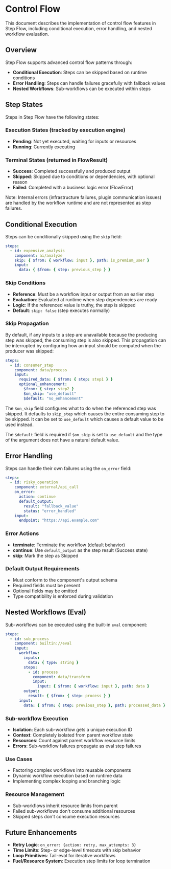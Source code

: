 # Control Flow

This document describes the implementation of control flow features in Step Flow, including conditional execution, error handling, and nested workflow evaluation.

## Overview

Step Flow supports advanced control flow patterns through:
- **Conditional Execution**: Steps can be skipped based on runtime conditions
- **Error Handling**: Steps can handle failures gracefully with fallback values
- **Nested Workflows**: Sub-workflows can be executed within steps

## Step States

Steps in Step Flow have the following states:

### Execution States (tracked by execution engine)
- **Pending**: Not yet executed, waiting for inputs or resources
- **Running**: Currently executing

### Terminal States (returned in FlowResult)
- **Success**: Completed successfully and produced output
- **Skipped**: Skipped due to conditions or dependencies, with optional reason
- **Failed**: Completed with a business logic error (FlowError)

Note: Internal errors (infrastructure failures, plugin communication issues) are handled by the workflow runtime and are not represented as step failures.

## Conditional Execution

Steps can be conditionally skipped using the `skip` field:

```yaml
steps:
  - id: expensive_analysis
    component: ai/analyze
    skip: { $from: { workflow: input }, path: is_premium_user }
    input:
      data: { $from: { step: previous_step } }
```

### Skip Conditions
- **Reference**: Must be a workflow input or output from an earlier step
- **Evaluation**: Evaluated at runtime when step dependencies are ready
- **Logic**: If the referenced value is truthy, the step is skipped
- **Default**: `skip: false` (step executes normally)

### Skip Propagation

By default, if any inputs to a step are unavailable because the producing step was skipped, the consuming step is also skipped.
This propagation can be interrupted by configuring how an input should be computed when the producer was skipped:

```yaml
steps:
  - id: consumer_step
    component: data/process
    input:
      required_data: { $from: { step: step1 } }
      optional_enhancement:
        $from: { step: step2 }
        $on_skip: "use_default"
        $default: "no_enhancement"
```

The `$on_skip` field configures what to do when the referenced step was skipped.
It defaults to `skip_step` which causes the entire consuming step to be skipped.
It can be set to `use_default` which causes a default value to be used instead.

The `$default` field is required if `$on_skip` is set to `use_default` and the type of the argument does not have a natural default value.

## Error Handling

Steps can handle their own failures using the `on_error` field:

```yaml
steps:
  - id: risky_operation
    component: external/api_call
    on_error:
      action: continue
      default_output:
        result: "fallback_value"
        status: "error_handled"
    input:
      endpoint: "https://api.example.com"
```

### Error Actions
- **terminate**: Terminate the workflow (default behavior)
- **continue**: Use `default_output` as the step result (Success state)
- **skip**: Mark the step as Skipped

### Default Output Requirements
- Must conform to the component's output schema
- Required fields must be present
- Optional fields may be omitted
- Type compatibility is enforced during validation

## Nested Workflows (Eval)

Sub-workflows can be executed using the built-in `eval` component:

```yaml
steps:
  - id: sub_process
    component: builtin://eval
    input:
      workflow:
        inputs:
          data: { type: string }
        steps:
          - id: process
            component: data/transform
            input:
              input: { $from: { workflow: input }, path: data }
        output:
          result: { $from: { step: process } }
      input:
        data: { $from: { step: previous_step }, path: processed_data }
```

### Sub-workflow Execution
- **Isolation**: Each sub-workflow gets a unique execution ID
- **Context**: Completely isolated from parent workflow state
- **Resources**: Count against parent workflow resource limits
- **Errors**: Sub-workflow failures propagate as eval step failures

### Use Cases
- Factoring complex workflows into reusable components
- Dynamic workflow execution based on runtime data
- Implementing complex looping and branching logic

### Resource Management
- Sub-workflows inherit resource limits from parent
- Failed sub-workflows don't consume additional resources
- Skipped steps don't consume execution resources

## Future Enhancements

- **Retry Logic**: `on_error: {action: retry, max_attempts: 3}`
- **Time Limits**: Step- or edge-level timeouts with skip behavior
- **Loop Primitives**: Tail-eval for iterative workflows
- **Fuel/Resource System**: Execution step limits for loop termination